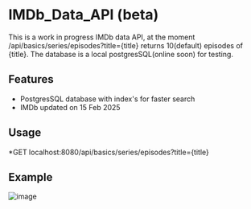# IMDb_Data_API (beta)

This is a work in progress IMDb data API, 
at the moment /api/basics/series/episodes?title={title} returns 10(default) episodes of {title}.
The database is a local postgresSQL(online soon) for testing.
## Features
* PostgresSQL database with index's for faster search
* IMDb updated on 15 Feb 2025

## Usage
*GET localhost:8080/api/basics/series/episodes?title={title}

## Example
![image](https://github.com/user-attachments/assets/c3377423-719e-44d8-8145-e79439adf069)

